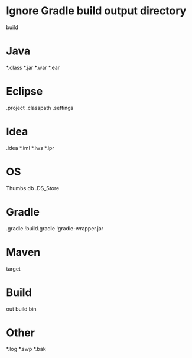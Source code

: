 # Ignore Gradle build output directory
build

# Java
*.class
*.jar
*.war
*.ear

# Eclipse
.project
.classpath
.settings

# Idea
.idea
*.iml
*.iws
*.ipr

# OS
Thumbs.db
.DS_Store

# Gradle
.gradle
!build.gradle
!gradle-wrapper.jar

# Maven
target

# Build
out
build
bin

# Other
*.log
*.swp
*.bak
